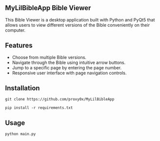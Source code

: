 ## MyLilBibleApp Bible Viewer
This Bible Viewer is a desktop application built with Python and PyQt5 that allows users to view different versions of the Bible conveniently on their computer.

## Features
- Choose from multiple Bible versions.
- Navigate through the Bible using intuitive arrow buttons.
- Jump to a specific page by entering the page number.
- Responsive user interface with page navigation controls.

## Installation
```git clone https://github.com/proxy0x/MyLilBibleApp```

```pip install -r requirements.txt```

## Usage
```python main.py```



